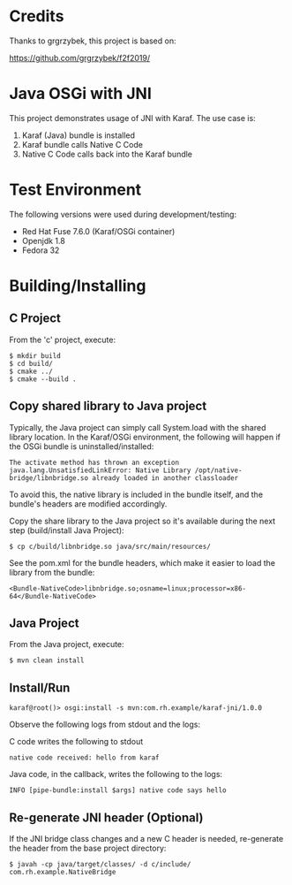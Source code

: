 # Credits
Thanks to  grgrzybek, this project is based on:

https://github.com/grgrzybek/f2f2019/

# Java OSGi with JNI

This project demonstrates usage of JNI with Karaf.  The use case is:

1.  Karaf (Java) bundle is installed
2.  Karaf bundle calls Native C Code
3.  Native C Code calls back into the Karaf bundle

# Test Environment

The following versions were used during development/testing:

* Red Hat Fuse 7.6.0 (Karaf/OSGi container)
* Openjdk 1.8
* Fedora 32

# Building/Installing

## C Project

From the 'c' project, execute:
```
$ mkdir build
$ cd build/
$ cmake ../
$ cmake --build .
```

## Copy shared library to Java project

Typically, the Java project can simply call System.load with the shared library location. In the Karaf/OSGi environment, the following will happen if the OSGi bundle is uninstalled/installed:

```
The activate method has thrown an exception
java.lang.UnsatisfiedLinkError: Native Library /opt/native-bridge/libnbridge.so already loaded in another classloader
```

To avoid this, the native library is included in the bundle itself, and the bundle's headers are modified accordingly.

Copy the share library to the Java project so it's available during the next step (build/install Java Project):

```
$ cp c/build/libnbridge.so java/src/main/resources/
```

See the pom.xml for the bundle headers, which make it easier to load the library from the bundle:
```
<Bundle-NativeCode>libnbridge.so;osname=linux;processor=x86-64</Bundle-NativeCode>
```

## Java Project
From the Java project, execute:
```
$ mvn clean install
```

## Install/Run

```
karaf@root()> osgi:install -s mvn:com.rh.example/karaf-jni/1.0.0
```

Observe the following logs from stdout and the logs:

C code writes the following to stdout
```
native code received: hello from karaf
```

Java code, in the callback, writes the following to the logs:
```
INFO [pipe-bundle:install $args] native code says hello
```

## Re-generate JNI header (Optional)

If the JNI bridge class changes and a new C header is needed, re-generate the header from the base project directory:

```
$ javah -cp java/target/classes/ -d c/include/ com.rh.example.NativeBridge
```
